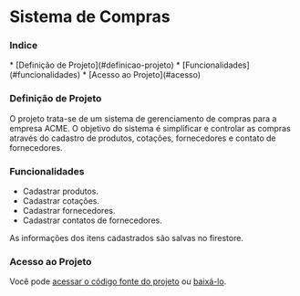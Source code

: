 # Sistema de Compras

<h3>Indice</h3>
* [Definição de Projeto](#definicao-projeto)
* [Funcionalidades](#funcionalidades)
* [Acesso ao Projeto](#acesso)

<h3 id="definicao-projeto">Definição de Projeto</h3>
O projeto trata-se de um sistema de gerenciamento de compras para a empresa ACME. O objetivo do sistema é simplificar e controlar as compras através do cadastro de produtos, cotações, fornecedores e contato de fornecedores.

<h3 id="funcionalidades">Funcionalidades</h3>

* Cadastrar produtos.
* Cadastrar cotações.
* Cadastrar fornecedores.
* Cadastrar contatos de fornecedores.

As informações dos itens cadastrados são salvas no firestore.

<h3 id="acesso">Acesso ao Projeto</h3>

Você pode [acessar o código fonte do projeto](https://github.com/isabella-araujo/SisComp) ou [baixá-lo](https://github.com/isabella-araujo/SisComp/archive/refs/heads/main.zip).



